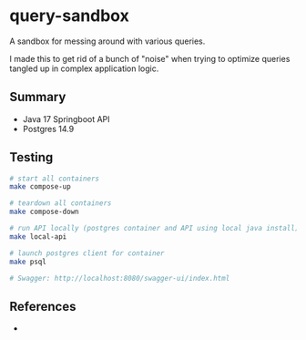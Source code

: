 # query-sandbox

A sandbox for messing around with various queries.

I made this to get rid of a bunch of "noise" when trying to optimize queries
tangled up in complex application logic.

## Summary

- Java 17 Springboot API
- Postgres 14.9

## Testing

```sh
# start all containers
make compose-up

# teardown all containers
make compose-down

# run API locally (postgres container and API using local java install)
make local-api

# launch postgres client for container
make psql

# Swagger: http://localhost:8080/swagger-ui/index.html
```

## References

- 
